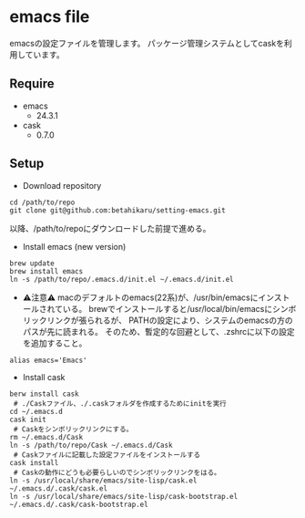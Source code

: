 # emacs file

emacsの設定ファイルを管理します。
パッケージ管理システムとしてcaskを利用しています。

## Require
- emacs
  - 24.3.1
- cask
  - 0.7.0

## Setup

- Download repository

```shell
cd /path/to/repo
git clone git@github.com:betahikaru/setting-emacs.git
```

以降、/path/to/repoにダウンロードした前提で進める。

- Install emacs (new version)

```shell
brew update
brew install emacs
ln -s /path/to/repo/.emacs.d/init.el ~/.emacs.d/init.el
```

  - ⚠️注意⚠️
 macのデフォルトのemacs(22系)が、/usr/bin/emacsにインストールされている。
 brewでインストールすると/usr/local/bin/emacsにシンボリックリンクが張られるが、
 PATHの設定により、システムのemacsの方のパスが先に読まれる。
 そのため、暫定的な回避として、.zshrcに以下の設定を追加すること。

```.zshrc
alias emacs='Emacs'
```

- Install cask

```shell
berw install cask
 # ./Caskファイル、./.caskフォルダを作成するためにinitを実行
cd ~/.emacs.d
cask init
 # Caskをシンボリックリンクにする。
rm ~/.emacs.d/Cask
ln -s /path/to/repo/Cask ~/.emacs.d/Cask
 # Caskファイルに記載した設定ファイルをインストールする
cask install
 # Caskの動作にどうも必要らしいのでシンボリックリンクをはる。
ln -s /usr/local/share/emacs/site-lisp/cask.el ~/.emacs.d/.cask/cask.el
ln -s /usr/local/share/emacs/site-lisp/cask-bootstrap.el ~/.emacs.d/.cask/cask-bootstrap.el
```
